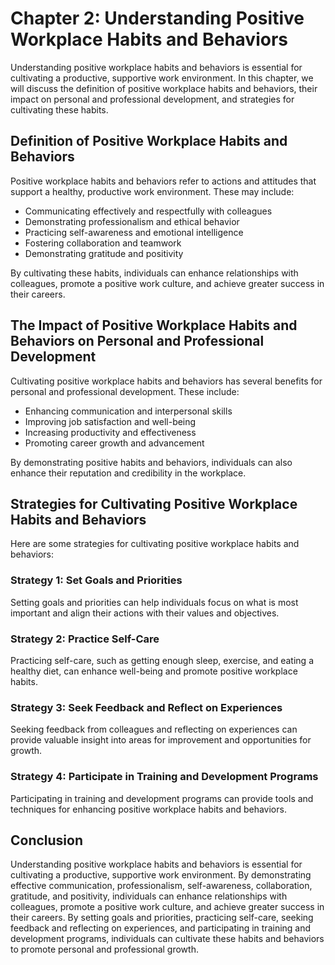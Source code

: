 Chapter 2: Understanding Positive Workplace Habits and Behaviors
================================================================

Understanding positive workplace habits and behaviors is essential for cultivating a productive, supportive work environment. In this chapter, we will discuss the definition of positive workplace habits and behaviors, their impact on personal and professional development, and strategies for cultivating these habits.

Definition of Positive Workplace Habits and Behaviors
-----------------------------------------------------

Positive workplace habits and behaviors refer to actions and attitudes that support a healthy, productive work environment. These may include:

* Communicating effectively and respectfully with colleagues
* Demonstrating professionalism and ethical behavior
* Practicing self-awareness and emotional intelligence
* Fostering collaboration and teamwork
* Demonstrating gratitude and positivity

By cultivating these habits, individuals can enhance relationships with colleagues, promote a positive work culture, and achieve greater success in their careers.

The Impact of Positive Workplace Habits and Behaviors on Personal and Professional Development
----------------------------------------------------------------------------------------------

Cultivating positive workplace habits and behaviors has several benefits for personal and professional development. These include:

* Enhancing communication and interpersonal skills
* Improving job satisfaction and well-being
* Increasing productivity and effectiveness
* Promoting career growth and advancement

By demonstrating positive habits and behaviors, individuals can also enhance their reputation and credibility in the workplace.

Strategies for Cultivating Positive Workplace Habits and Behaviors
------------------------------------------------------------------

Here are some strategies for cultivating positive workplace habits and behaviors:

### Strategy 1: Set Goals and Priorities

Setting goals and priorities can help individuals focus on what is most important and align their actions with their values and objectives.

### Strategy 2: Practice Self-Care

Practicing self-care, such as getting enough sleep, exercise, and eating a healthy diet, can enhance well-being and promote positive workplace habits.

### Strategy 3: Seek Feedback and Reflect on Experiences

Seeking feedback from colleagues and reflecting on experiences can provide valuable insight into areas for improvement and opportunities for growth.

### Strategy 4: Participate in Training and Development Programs

Participating in training and development programs can provide tools and techniques for enhancing positive workplace habits and behaviors.

Conclusion
----------

Understanding positive workplace habits and behaviors is essential for cultivating a productive, supportive work environment. By demonstrating effective communication, professionalism, self-awareness, collaboration, gratitude, and positivity, individuals can enhance relationships with colleagues, promote a positive work culture, and achieve greater success in their careers. By setting goals and priorities, practicing self-care, seeking feedback and reflecting on experiences, and participating in training and development programs, individuals can cultivate these habits and behaviors to promote personal and professional growth.

